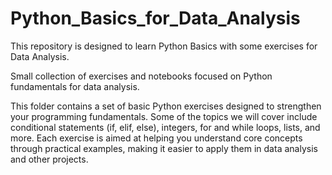 # Python_Basics_for_Data_Analysis
This repository is designed to learn Python Basics with some exercises for Data Analysis.

Small collection of exercises and notebooks focused on Python fundamentals for data analysis.

This folder contains a set of basic Python exercises designed to strengthen your programming fundamentals. Some of the topics we will cover include conditional statements (if, elif, else), integers, for and while loops, lists, and more. Each exercise is aimed at helping you understand core concepts through practical examples, making it easier to apply them in data analysis and other projects.
